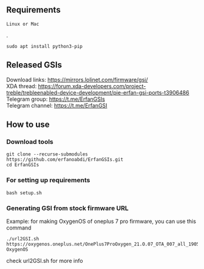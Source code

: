 ## Requirements
    Linux or Mac
    
.
    
    sudo apt install python3-pip


## Released GSIs
Download links: https://mirrors.lolinet.com/firmware/gsi/  
XDA thread: https://forum.xda-developers.com/project-treble/trebleenabled-device-development/pie-erfan-gsi-ports-t3906486  
Telegram group: https://t.me/ErfanGSIs  
Telegram channel: https://t.me/ErfanGSI  

## How to use

### Download tools
```
git clone --recurse-submodules https://github.com/erfanoabdi/ErfanGSIs.git
cd ErfanGSIs
```

### For setting up requirements
    bash setup.sh

### Generating GSI from stock firmware URL
Example: for making OxygenOS of oneplus 7 pro firmware, you can use this command
```
./url2GSI.sh https://oxygenos.oneplus.net/OnePlus7ProOxygen_21.O.07_OTA_007_all_1905120542_fc480574576b4843.zip OxygenOS
```
check url2GSI.sh for more info
